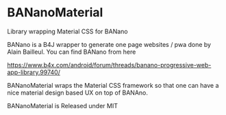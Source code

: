 # BANanoMaterial
Library wrapping Material CSS for BANano

BANano is a B4J wrapper to generate one page websites / pwa done by Alain Bailleul. You can find BANano from here

https://www.b4x.com/android/forum/threads/banano-progressive-web-app-library.99740/

BANanoMaterial wraps the Material CSS framework so that one can have a nice material design based UX on top of BANAno.

BANanoMaterial is Released under MIT
